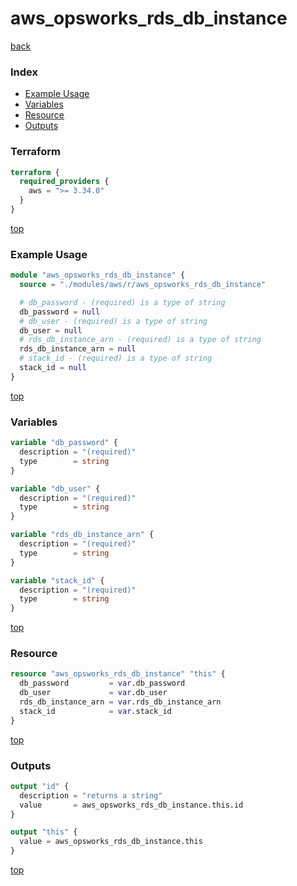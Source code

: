 # aws_opsworks_rds_db_instance

[back](../aws.md)

### Index

- [Example Usage](#example-usage)
- [Variables](#variables)
- [Resource](#resource)
- [Outputs](#outputs)

### Terraform

```terraform
terraform {
  required_providers {
    aws = ">= 3.34.0"
  }
}
```

[top](#index)

### Example Usage

```terraform
module "aws_opsworks_rds_db_instance" {
  source = "./modules/aws/r/aws_opsworks_rds_db_instance"

  # db_password - (required) is a type of string
  db_password = null
  # db_user - (required) is a type of string
  db_user = null
  # rds_db_instance_arn - (required) is a type of string
  rds_db_instance_arn = null
  # stack_id - (required) is a type of string
  stack_id = null
}
```

[top](#index)

### Variables

```terraform
variable "db_password" {
  description = "(required)"
  type        = string
}

variable "db_user" {
  description = "(required)"
  type        = string
}

variable "rds_db_instance_arn" {
  description = "(required)"
  type        = string
}

variable "stack_id" {
  description = "(required)"
  type        = string
}
```

[top](#index)

### Resource

```terraform
resource "aws_opsworks_rds_db_instance" "this" {
  db_password         = var.db_password
  db_user             = var.db_user
  rds_db_instance_arn = var.rds_db_instance_arn
  stack_id            = var.stack_id
}
```

[top](#index)

### Outputs

```terraform
output "id" {
  description = "returns a string"
  value       = aws_opsworks_rds_db_instance.this.id
}

output "this" {
  value = aws_opsworks_rds_db_instance.this
}
```

[top](#index)